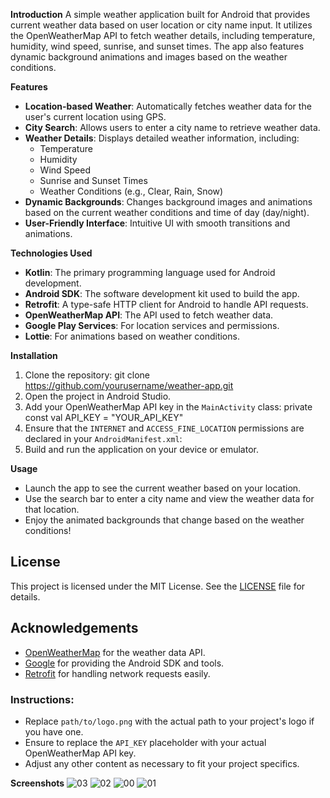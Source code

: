 **Introduction**
A simple weather application built for Android that provides current weather data based on user location or city name input. It utilizes the OpenWeatherMap API to fetch weather details, including temperature, humidity, wind speed, sunrise, and sunset times. The app also features dynamic background animations and images based on the weather conditions.

**Features**

- **Location-based Weather**: Automatically fetches weather data for the user's current location using GPS.
- **City Search**: Allows users to enter a city name to retrieve weather data.
- **Weather Details**: Displays detailed weather information, including:
  - Temperature
  - Humidity
  - Wind Speed
  - Sunrise and Sunset Times
  - Weather Conditions (e.g., Clear, Rain, Snow)
- **Dynamic Backgrounds**: Changes background images and animations based on the current weather conditions and time of day (day/night).
- **User-Friendly Interface**: Intuitive UI with smooth transitions and animations.

**Technologies Used**
- **Kotlin**: The primary programming language used for Android development.
- **Android SDK**: The software development kit used to build the app.
- **Retrofit**: A type-safe HTTP client for Android to handle API requests.
- **OpenWeatherMap API**: The API used to fetch weather data.
- **Google Play Services**: For location services and permissions.
- **Lottie**: For animations based on weather conditions.

**Installation**

1. Clone the repository:
   git clone https://github.com/yourusername/weather-app.git
2. Open the project in Android Studio.
3. Add your OpenWeatherMap API key in the `MainActivity` class:
   private const val API_KEY = "YOUR_API_KEY"
4. Ensure that the `INTERNET` and `ACCESS_FINE_LOCATION` permissions are declared in your `AndroidManifest.xml`:
   <uses-permission android:name="android.permission.INTERNET" />
   <uses-permission android:name="android.permission.ACCESS_FINE_LOCATION" />
5. Build and run the application on your device or emulator.

**Usage**

- Launch the app to see the current weather based on your location.
- Use the search bar to enter a city name and view the weather data for that location.
- Enjoy the animated backgrounds that change based on the weather conditions!

## License

This project is licensed under the MIT License. See the [LICENSE](https://github.com/neeldesaind/weather-app-android/blob/main/LICENSE) file for details.

## Acknowledgements

- [OpenWeatherMap](https://openweathermap.org/) for the weather data API.
- [Google](https://developers.google.com/android/guides) for providing the Android SDK and tools.
- [Retrofit](https://square.github.io/retrofit/) for handling network requests easily.

### Instructions:
- Replace `path/to/logo.png` with the actual path to your project's logo if you have one.
- Ensure to replace the `API_KEY` placeholder with your actual OpenWeatherMap API key.
- Adjust any other content as necessary to fit your project specifics.
  
**Screenshots**
![03](https://github.com/user-attachments/assets/e33f6cfa-8acd-4736-bf66-b1178882556e)
![02](https://github.com/user-attachments/assets/47d3e746-1f74-4400-8a66-6fa3ba3c8c6b)
![00](https://github.com/user-attachments/assets/7d760b51-10ce-4156-a948-197f6d7880c5)
![01](https://github.com/user-attachments/assets/412883e3-f1ee-400d-9238-6a523c59ab80)
